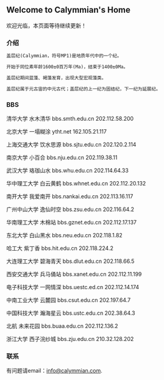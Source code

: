 ## Welcome to Calymmian's Home

欢迎光临，本页面等待继续更新！

### 介绍

```markdown
盖层纪(Calymmian，符号MP1)是地质年代中的一个纪。

开始于同位素年龄1600±0百万年(Ma)，结束于1400±0Ma。

盖层纪期间蓝藻、褐藻发育，出现大型宏观藻类。

盖层纪属于元古宙的中元古代；盖层纪的上一纪为固结纪，下一纪为延展纪。
```

### BBS

清华大学 水木清华 bbs.smth.edu.cn 202.112.58.200

北京大学 一塌糊涂  ytht.net 162.105.21.117

上海交通大学 饮水思源 bbs.sjtu.edu.cn 202.120.2.114

南京大学 小百合 bbs.nju.edu.cn 202.119.38.11

武汉大学 珞珈山水 bbs.whu.edu.cn 202.114.64.33

华中理工大学 白云黄鹤 bbs.whnet.edu.cn 202.112.20.132

南开大学 我爱南开 bbs.nankai.edu.cn 202.113.16.117

广州中山大学 逸仙时空 bbs.zsu.edu.cn 202.116.64.2

华南理工大学 木棉站 bbs.gznet.edu.cn 202.112.17.137

东北大学 白山黑水 bbs.neu.edu.cn 202.118.1.82

哈工大 紫丁香 bbs.hit.edu.cn 202.118.224.2

大连理工大学 碧海青天 bbs.dlut.edu.cn 202.118.66.5

西安交通大学 兵马俑站 bbs.xanet.edu.cn 202.112.11.199

电子科技大学 一网情深 bbs.uestc.ed.cn 202.112.14.174

中南工业大学 云麓园 bbs.csut.edu.cn 202.197.64.7

中国科技大学 瀚海星云 bbs.ustc.edu.cn 202.38.64.3

北航 未来花园 bbs.buaa.edu.cn 202.112.136.2

浙江大学 西子浣纱城 bbs.zju.edu.cn 210.32.128.202

### 联系

有问题请email：info@calymmian.com.
